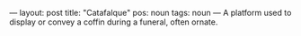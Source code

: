 —
layout: post
title: "Catafalque"
pos: noun
tags: noun
—
A platform used to display or convey a coffin during a funeral, often ornate.
